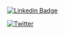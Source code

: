 [![Linkedin Badge](https://img.shields.io/badge/-KierranFalloon-blue?style=flat-square&logo=Linkedin&logoColor=white&link=https://www.linkedin.com/in/kierran-falloon/)](https://www.linkedin.com/in/kierran-falloon/)

[![Twitter](https://img.shields.io/badge/-KierranFalloon-blue?style=flat-square&logo=Twitter&logoColor=white&link=https://twitter.com/narreik)](https://twitter.com/narreik)

<!--
**KierranFalloon/KierranFalloon** is a ✨ _special_ ✨ repository because its `README.md` (this file) appears on your GitHub profile.

